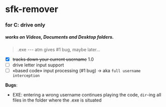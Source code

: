 # sfk-remover
### for C: drive only
##### works on Videos, Documents and Desktop folders.
> .exe --- atm gives #1 bug, maybe later...

- [x] ~~tracks down your current username~~ 1.0
- [ ] drive letter input support
- [ ] «based code» input processing (#1 bug) -> aka `full username interception`

**Bugs**:
* EXE: entering a wrong username continues playing the code, `dir`-ing all files in the folder where the .exe is situated

